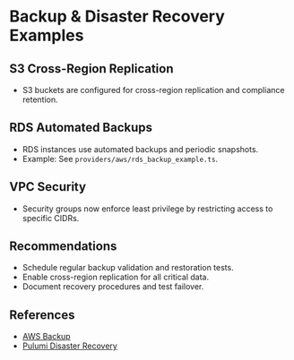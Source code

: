 # Backup & Disaster Recovery Examples

## S3 Cross-Region Replication
- S3 buckets are configured for cross-region replication and compliance retention.

## RDS Automated Backups
- RDS instances use automated backups and periodic snapshots.
- Example: See `providers/aws/rds_backup_example.ts`.

## VPC Security
- Security groups now enforce least privilege by restricting access to specific CIDRs.

## Recommendations
- Schedule regular backup validation and restoration tests.
- Enable cross-region replication for all critical data.
- Document recovery procedures and test failover.

## References
- [AWS Backup](https://docs.aws.amazon.com/aws-backup/latest/devguide/whatisbackup.html)
- [Pulumi Disaster Recovery](https://www.pulumi.com/docs/guides/disaster-recovery/)
